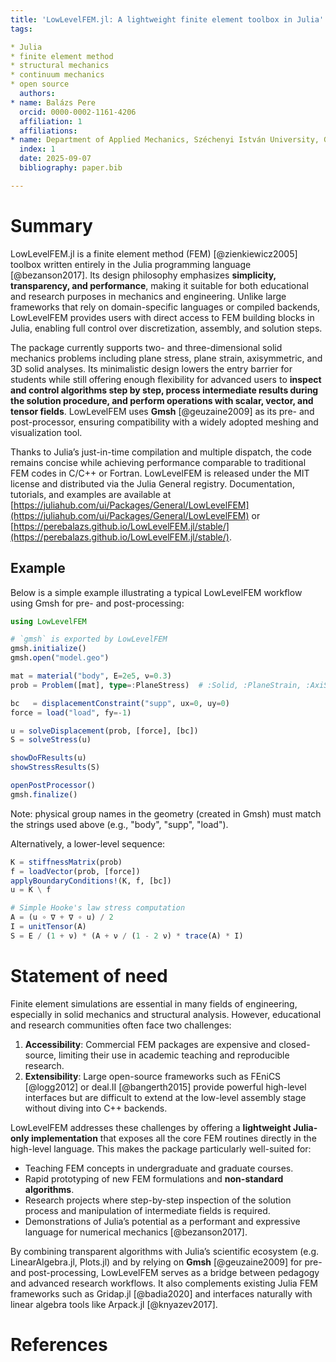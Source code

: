 ```yaml
---
title: 'LowLevelFEM.jl: A lightweight finite element toolbox in Julia'
tags:

* Julia
* finite element method
* structural mechanics
* continuum mechanics
* open source
  authors:
* name: Balázs Pere
  orcid: 0000-0002-1161-4206
  affiliation: 1
  affiliations:
* name: Department of Applied Mechanics, Széchenyi István University, Győr, Hungary
  index: 1
  date: 2025-09-07
  bibliography: paper.bib

---
```


# Summary

LowLevelFEM.jl is a finite element method (FEM) [@zienkiewicz2005] toolbox written entirely in the Julia programming language [@bezanson2017]. Its design philosophy emphasizes **simplicity, transparency, and performance**, making it suitable for both educational and research purposes in mechanics and engineering. Unlike large frameworks that rely on domain-specific languages or compiled backends, LowLevelFEM provides users with direct access to FEM building blocks in Julia, enabling full control over discretization, assembly, and solution steps.

The package currently supports two- and three-dimensional solid mechanics problems including plane stress, plane strain, axisymmetric, and 3D solid analyses. Its minimalistic design lowers the entry barrier for students while still offering enough flexibility for advanced users to **inspect and control algorithms step by step, process intermediate results during the solution procedure, and perform operations with scalar, vector, and tensor fields**. LowLevelFEM uses **Gmsh** [@geuzaine2009] as its pre- and post-processor, ensuring compatibility with a widely adopted meshing and visualization tool.

Thanks to Julia’s just-in-time compilation and multiple dispatch, the code remains concise while achieving performance comparable to traditional FEM codes in C/C++ or Fortran. LowLevelFEM is released under the MIT license and distributed via the Julia General registry. Documentation, tutorials, and examples are available at [https://juliahub.com/ui/Packages/General/LowLevelFEM](https://juliahub.com/ui/Packages/General/LowLevelFEM) or [https://perebalazs.github.io/LowLevelFEM.jl/stable/](https://perebalazs.github.io/LowLevelFEM.jl/stable/).

## Example

Below is a simple example illustrating a typical LowLevelFEM workflow using Gmsh for pre- and post-processing:

```julia
using LowLevelFEM

# `gmsh` is exported by LowLevelFEM
gmsh.initialize()
gmsh.open("model.geo")

mat = material("body", E=2e5, ν=0.3)
prob = Problem([mat], type=:PlaneStress)  # :Solid, :PlaneStrain, :AxiSymmetric, :HeatConduction, ...

bc   = displacementConstraint("supp", ux=0, uy=0)
force = load("load", fy=-1)

u = solveDisplacement(prob, [force], [bc])
S = solveStress(u)

showDoFResults(u)
showStressResults(S)

openPostProcessor()
gmsh.finalize()
```

Note: physical group names in the geometry (created in Gmsh) must match the strings used above (e.g., "body", "supp", "load").

Alternatively, a lower-level sequence:

```julia
K = stiffnessMatrix(prob)
f = loadVector(prob, [force])
applyBoundaryConditions!(K, f, [bc])
u = K \ f

# Simple Hooke's law stress computation
A = (u ∘ ∇ + ∇ ∘ u) / 2
I = unitTensor(A)
S = E / (1 + ν) * (A + ν / (1 - 2 ν) * trace(A) * I)
```

# Statement of need

Finite element simulations are essential in many fields of engineering, especially in solid mechanics and structural analysis. However, educational and research communities often face two challenges:

1. **Accessibility**: Commercial FEM packages are expensive and closed-source, limiting their use in academic teaching and reproducible research.
2. **Extensibility**: Large open-source frameworks such as FEniCS [@logg2012] or deal.II [@bangerth2015] provide powerful high-level interfaces but are difficult to extend at the low-level assembly stage without diving into C++ backends.

LowLevelFEM addresses these challenges by offering a **lightweight Julia-only implementation** that exposes all the core FEM routines directly in the high-level language. This makes the package particularly well-suited for:

* Teaching FEM concepts in undergraduate and graduate courses.
* Rapid prototyping of new FEM formulations and **non-standard algorithms**.
* Research projects where step-by-step inspection of the solution process and manipulation of intermediate fields is required.
* Demonstrations of Julia’s potential as a performant and expressive language for numerical mechanics [@bezanson2017].

By combining transparent algorithms with Julia’s scientific ecosystem (e.g. LinearAlgebra.jl, Plots.jl) and by relying on **Gmsh** [@geuzaine2009] for pre- and post-processing, LowLevelFEM serves as a bridge between pedagogy and advanced research workflows. It also complements existing Julia FEM frameworks such as Gridap.jl [@badia2020] and interfaces naturally with linear algebra tools like Arpack.jl [@knyazev2017].

# References

